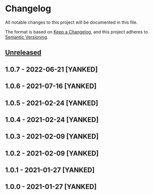 # Changelog
All notable changes to this project will be documented in this file.

The format is based on [Keep a Changelog](https://keepachangelog.com/en/1.0.0/),
and this project adheres to [Semantic Versioning](https://semver.org/spec/v2.0.0.html).

## [Unreleased]

## 1.0.7 - 2022-06-21 [YANKED]

## 1.0.6 - 2021-07-16 [YANKED]

## 1.0.5 - 2021-02-24 [YANKED]

## 1.0.4 - 2021-02-24 [YANKED]

## 1.0.3 - 2021-02-09 [YANKED]

## 1.0.2 - 2021-02-09 [YANKED]

## 1.0.1 - 2021-01-27 [YANKED]

## 1.0.0 - 2021-01-27 [YANKED]
[Unreleased]: https://github.com/geut/hyperbee-live-stream/compare/v1.0.7...HEAD
